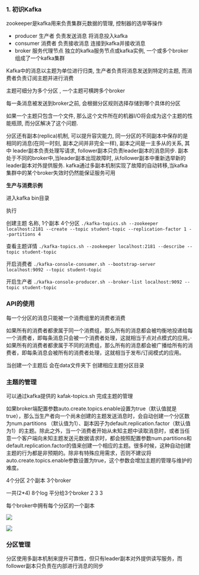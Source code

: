 ### 1. 初识Kafka

zookeeper是kafka用来负责集群元数据的管理, 控制器的选举等操作

- producer 生产者 负责发送消息 将消息投入kafka
- consumer 消费者 负责接收消息 连接到kafka并接收消息
- broker 服务代理节点 独立的kafka服务节点或kafka实例, 一个或多个broker组成了一个kafka集群

Kafka中的消息以主题为单位进行归类, 生产者负责将消息发送到特定的主题, 而消费者负责订阅主题并进行消费

主题可细分为多个分区 ,  一个主题可横跨多个broker

每一条消息被发送到broker之前, 会根据分区规则选择存储到哪个具体的分区

如果一个主题只包含一个文件, 那么这个文件所在的机器I/O将会成为这个主题的性能瓶颈, 而分区解决了这个问题. 

分区还有副本(replica)机制, 可以提升容灾能力, 同一分区的不同副本中保存的是相同的消息(在同一时刻, 副本之间并非完全一样), 副本之间是一主多从的关系, 其中 leader副本负责处理写请求, follower副本只负责leader副本的消息同步. 副本处于不同的broker中,当leader副本出现故障时, 从follower副本中重新选举新的leader副本对外提供服务. kafka通过多副本机制实现了故障的自动转移,当kafka集群中的某个broker失效时仍然能保证服务可用

**生产与消费示例**

进入kafka bin目录

执行 

创建主题 名称,  1个副本 4个分区 ` ./kafka-topics.sh --zookeeper localhost:2181 --create --topic student-topic --replication-factor 1 --partitions 4 ` 

查看主题详情 `./kafka-topics.sh --zookeeper localhost:2181 --describe --topic student-topic`

开启消费者 `./kafka-console-consumer.sh --bootstrap-server localhost:9092 --topic student-topic`

开启生产者 `./kafka-console-producer.sh --broker-list localhost:9092 --topic student-topic`



### API的使用

每一个分区的消息只能被一个消费组里的消费者消费



如果所有的消费者都隶属于同一个消费组，那么所有的消息都会被均衡地投递给每一个消费者，即每条消息只会被一个消费者处理，这就相当于点对点模式的应用。· 如果所有的消费者都隶属于不同的消费组，那么所有的消息都会被广播给所有的消费者，即每条消息会被所有的消费者处理，这就相当于发布/订阅模式的应用。

当创建一个主题后 会在data文件夹下 创建相应主题分区目录





### 主题的管理

可以通过kafka提供的 kafak-topics.sh 完成主题的管理

如果broker端配置参数auto.create.topics.enable设置为true（默认值就是true），那么当生产者向一个尚未创建的主题发送消息时，会自动创建一个分区数为num.partitions （默认值为1）、副本因子为default.replication.factor（默认值为1）的主题。除此之外，当一个消费者开始从未知主题中读取消息时，或者当任意一个客户端向未知主题发送元数据请求时，都会按照配置参数num.partitions和default.replication.factor的值来创建一个相应的主题。很多时候，这种自动创建主题的行为都是非预期的。除非有特殊应用需求，否则不建议将auto.create.topics.enable参数设置为true，这个参数会增加主题的管理与维护的难度。



4个分区 2个副本 3个broker

一共(2*4) 8个log 平分给3个broker 2 3 3 

每个broker中拥有每个分区的一个副本

![](img/broker副本分配.png)

![](img/3节点分配.png)

### 分区管理

分区使用多副本机制来提升可靠性，但只有leader副本对外提供读写服务，而follower副本只负责在内部进行消息的同步











